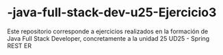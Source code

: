# -java-full-stack-dev-u25-Ejercicio3
Este repositorio corresponde a ejercicios realizados en la formación de Java Full Stack Developer, concretamente a la unidad 25 UD25 - Spring REST ER
